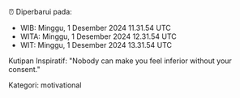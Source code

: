 ⏰ Diperbarui pada:
- WIB: Minggu, 1 Desember 2024 11.31.54 UTC
- WITA: Minggu, 1 Desember 2024 12.31.54 UTC
- WIT: Minggu, 1 Desember 2024 13.31.54 UTC

Kutipan Inspiratif:
"Nobody can make you feel inferior without your consent."


Kategori: motivational

